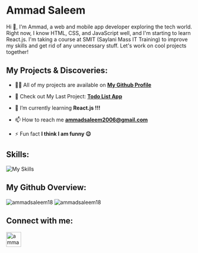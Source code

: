 # Ammad Saleem

Hi 👋, I'm Ammad, a web and mobile app developer exploring the tech world. Right now, I know HTML, CSS, and JavaScript well, and I'm starting to learn React.js. I'm taking a course at SMIT (Saylani Mass IT Training) to improve my skills and get rid of any unnecessary stuff. Let's work on cool projects together!

## My Projects & Discoveries:

- 👨‍💻 All of my projects are available on **[My Github Profile](https://github.com/ammadsaleem18?tab=repositories)**
  
- 🔭 Check out My Last Project: **[Todo List App](https://github.com/ammadsaleem18/Todo-List)**

- 🌱 I’m currently learning **React.js !!!**

- 📫 How to reach me **ammadsaleem2006@gmail.com**

- ⚡ Fun fact **I think I am funny 😉**

## Skills:
![My Skills](https://skillicons.dev/icons?i=js,html,css,react,nodejs,github,bootstrap,tailwind,ps,figma)

## My Github Overview:
<img align="center" src="https://github-readme-stats.vercel.app/api/top-langs?username=ammadsaleem18&show_icons=true&locale=en&layout=compact" alt="ammadsaleem18" />
<img align="center" src="https://github-readme-stats.vercel.app/api?username=ammadsaleem18&show_icons=true" alt="ammadsaleem18" />

## Connect with me:
<a href="https://github.com/ammadsaleem15" target="blank"><img align="center" src="https://static-00.iconduck.com/assets.00/github-light-icon-2048x1998-m3c0rgap.png" alt="ammadsaleem15" height="40" width="40" /></a>
